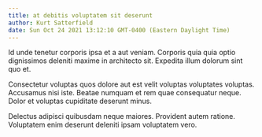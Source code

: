 ```yaml
---
title: at debitis voluptatem sit deserunt
author: Kurt Satterfield
date: Sun Oct 24 2021 13:12:10 GMT-0400 (Eastern Daylight Time)
---
```

Id unde tenetur corporis ipsa et a aut veniam. Corporis quia quia optio dignissimos deleniti maxime in architecto sit. Expedita illum dolorum sint quo et.

 Consectetur voluptas quos dolore aut est velit voluptas voluptates voluptas. Accusamus nisi iste. Beatae numquam et rem quae consequatur neque. Dolor et voluptas cupiditate deserunt minus.

 Delectus adipisci quibusdam neque maiores. Provident autem ratione. Voluptatem enim deserunt deleniti ipsam voluptatem vero.